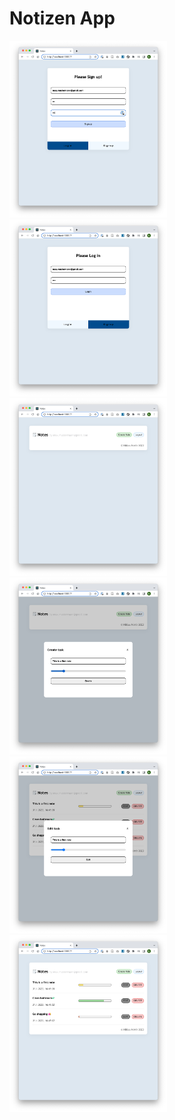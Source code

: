 # Notizen App

<img src='./images/signup.png' width='50%'>
<img src='./images/login.png' width='50%'>
<img src='./images/home.png' width='50%'>
<img src='./images/createNote.png' width='50%'>
<img src='./images/editnote.png' width='50%'>
<img src='./images/homewithnotes.png' width='50%'>